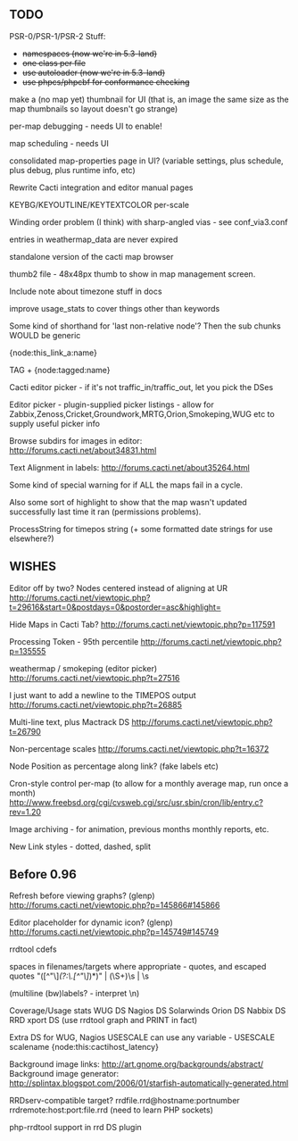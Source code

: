 ## TODO


PSR-0/PSR-1/PSR-2 Stuff:
- ~~namespaces (now we're in 5.3-land)~~
- ~~one class per file~~
- ~~use autoloader (now we're in 5.3-land)~~
- ~~use phpcs/phpcbf for conformance checking~~

make a (no map yet) thumbnail for UI (that is, an image the same size as the map thumbnails so layout doesn't go strange)

per-map debugging - needs UI to enable!

map scheduling - needs UI

consolidated map-properties page in UI? (variable settings, plus schedule, plus debug, plus runtime info, etc)

Rewrite Cacti integration and editor manual pages

KEYBG/KEYOUTLINE/KEYTEXTCOLOR per-scale

Winding order problem (I think) with sharp-angled vias - see conf_via3.conf

entries in weathermap_data are never expired

standalone version of the cacti map browser

thumb2 file - 48x48px thumb to show in map management screen.

Include note about timezone stuff in docs

improve usage_stats to cover things other than keywords

Some kind of shorthand for 'last non-relative node'? Then the sub chunks WOULD be generic

{node:this_link_a:name}

TAG + {node:tagged:name}

Cacti editor picker - if it's not traffic_in/traffic_out, let you pick the DSes

Editor picker - plugin-supplied picker listings - allow for Zabbix,Zenoss,Cricket,Groundwork,MRTG,Orion,Smokeping,WUG etc to supply useful picker info

Browse subdirs for images in editor: http://forums.cacti.net/about34831.html

Text Alignment in labels: http://forums.cacti.net/about35264.html

Some kind of special warning for if ALL the maps fail in a cycle. 

Also some sort of highlight to show that the map wasn't updated successfully last time it ran (permissions problems).

ProcessString for timepos string (+ some formatted date strings for use elsewhere?)


WISHES
-------

Editor off by two? Nodes centered instead of aligning at UR
http://forums.cacti.net/viewtopic.php?t=29616&start=0&postdays=0&postorder=asc&highlight=

Hide Maps in Cacti Tab?
http://forums.cacti.net/viewtopic.php?p=117591

Processing Token - 95th percentile
http://forums.cacti.net/viewtopic.php?p=135555

weathermap / smokeping (editor picker)
http://forums.cacti.net/viewtopic.php?t=27516

I just want to add a newline to the TIMEPOS output
http://forums.cacti.net/viewtopic.php?t=26885

Multi-line text, plus Mactrack DS
http://forums.cacti.net/viewtopic.php?t=26790

Non-percentage scales
http://forums.cacti.net/viewtopic.php?t=16372

Node Position as percentage along link? (fake labels etc)

Cron-style control per-map (to allow for a monthly average map, run once a month)
http://www.freebsd.org/cgi/cvsweb.cgi/src/usr.sbin/cron/lib/entry.c?rev=1.20

Image archiving - for animation, previous months monthly reports, etc.

New Link styles - dotted, dashed, split


Before 0.96
-----------

Refresh before viewing graphs? (glenp)
http://forums.cacti.net/viewtopic.php?p=145866#145866

Editor placeholder for dynamic icon? (glenp)
http://forums.cacti.net/viewtopic.php?p=145749#145749

rrdtool cdefs

spaces in filenames/targets where appropriate - quotes, and escaped quotes "([^\"\\]*(?:\\.[^\"\\]*)*)" | (\S+)\s | \s

(multiline (bw)labels? - interpret \n)

Coverage/Usage stats
WUG DS
Nagios DS
Solarwinds Orion DS
Nabbix DS
RRD xport DS (use rrdtool graph and PRINT in fact)

Extra DS for WUG, Nagios
USESCALE can use any variable - USESCALE scalename {node:this:cactihost_latency}

Background image links: http://art.gnome.org/backgrounds/abstract/
Background image generator: http://splintax.blogspot.com/2006/01/starfish-automatically-generated.html

RRDserv-compatible target?  rrdfile.rrd@hostname:portnumber   rrdremote:host:port:file.rrd (need to learn PHP sockets)

php-rrdtool support in rrd DS plugin




